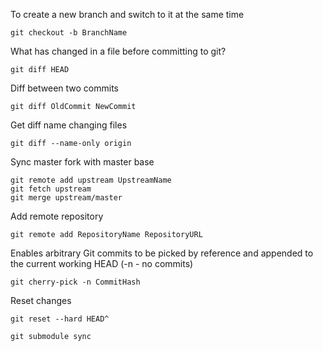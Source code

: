 To create a new branch and switch to it at the same time
```
git checkout -b BranchName
```

What has changed in a file before committing to git?
```
git diff HEAD
```

Diff between two commits
```
git diff OldCommit NewCommit
```

Get diff name changing files
```
git diff --name-only origin
```

Sync master fork with master base
```
git remote add upstream UpstreamName
git fetch upstream
git merge upstream/master
```

Add remote repository
```
git remote add RepositoryName RepositoryURL
```

Enables arbitrary Git commits to be picked by reference and appended to the current working HEAD (-n - no commits)
```
git cherry-pick -n CommitHash
```

Reset changes
```
git reset --hard HEAD^
```

```
git submodule sync
```
